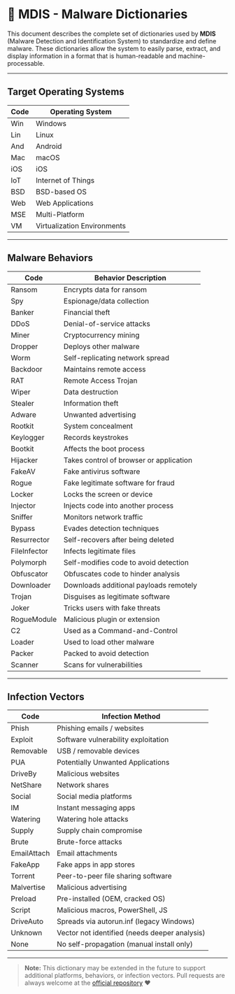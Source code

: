 # 📘 MDIS - Malware Dictionaries

This document describes the complete set of dictionaries used by **MDIS** (Malware Detection and Identification System) to standardize and define malware. These dictionaries allow the system to easily parse, extract, and display information in a format that is human-readable and machine-processable.

---

## Target Operating Systems

| Code | Operating System            |
| ---- | --------------------------- |
| Win  | Windows                     |
| Lin  | Linux                       |
| And  | Android                     |
| Mac  | macOS                       |
| iOS  | iOS                         |
| IoT  | Internet of Things          |
| BSD  | BSD-based OS                |
| Web  | Web Applications            |
| MSE  | Multi-Platform              |
| VM   | Virtualization Environments |

---

## Malware Behaviors

| Code         | Behavior Description                    |
| ------------ | --------------------------------------- |
| Ransom       | Encrypts data for ransom                |
| Spy          | Espionage/data collection               |
| Banker       | Financial theft                         |
| DDoS         | Denial-of-service attacks               |
| Miner        | Cryptocurrency mining                   |
| Dropper      | Deploys other malware                   |
| Worm         | Self-replicating network spread         |
| Backdoor     | Maintains remote access                 |
| RAT          | Remote Access Trojan                    |
| Wiper        | Data destruction                        |
| Stealer      | Information theft                       |
| Adware       | Unwanted advertising                    |
| Rootkit      | System concealment                      |
| Keylogger    | Records keystrokes                      |
| Bootkit      | Affects the boot process                |
| Hijacker     | Takes control of browser or application |
| FakeAV       | Fake antivirus software                 |
| Rogue        | Fake legitimate software for fraud      |
| Locker       | Locks the screen or device              |
| Injector     | Injects code into another process       |
| Sniffer      | Monitors network traffic                |
| Bypass       | Evades detection techniques             |
| Resurrector  | Self-recovers after being deleted       |
| FileInfector | Infects legitimate files                |
| Polymorph    | Self-modifies code to avoid detection   |
| Obfuscator   | Obfuscates code to hinder analysis      |
| Downloader   | Downloads additional payloads remotely  |
| Trojan       | Disguises as legitimate software        |
| Joker        | Tricks users with fake threats          |
| RogueModule  | Malicious plugin or extension           |
| C2           | Used as a Command-and-Control           |
| Loader       | Used to load other malware              |
| Packer       | Packed to avoid detection               |
| Scanner      | Scans for vulnerabilities               |

---

## Infection Vectors

| Code        | Infection Method                              |
| ----------- | --------------------------------------------- |
| Phish       | Phishing emails / websites                    |
| Exploit     | Software vulnerability exploitation           |
| Removable   | USB / removable devices                       |
| PUA         | Potentially Unwanted Applications             |
| DriveBy     | Malicious websites                            |
| NetShare    | Network shares                                |
| Social      | Social media platforms                        |
| IM          | Instant messaging apps                        |
| Watering    | Watering hole attacks                         |
| Supply      | Supply chain compromise                       |
| Brute       | Brute-force attacks                           |
| EmailAttach | Email attachments                             |
| FakeApp     | Fake apps in app stores                       |
| Torrent     | Peer-to-peer file sharing software            |
| Malvertise  | Malicious advertising                         |
| Preload     | Pre-installed (OEM, cracked OS)               |
| Script      | Malicious macros, PowerShell, JS              |
| DriveAuto   | Spreads via autorun.inf (legacy Windows)      |
| Unknown     | Vector not identified (needs deeper analysis) |
| None        | No self-propagation (manual install only)     |

---

> **Note:** This dictionary may be extended in the future to support additional platforms, behaviors, or infection vectors. Pull requests are always welcome at the [official repository](https://github.com/memecoder123456/MDIS.git) ❤️
